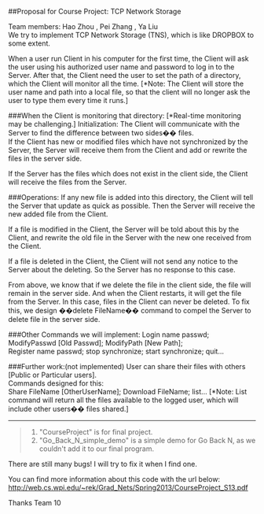 ##Proposal for Course Project: TCP Network Storage

Team members: Hao Zhou , Pei Zhang , Ya Liu        
We try to implement TCP Network Storage (TNS), which is like DROPBOX to some extent.      

When a user run Client in his computer for the first time, the Client will ask the user using his authorized user name and password to log in to the Server. After that, the Client need the user to set the path of a directory, which the Client will monitor all the time. [*Note: The Client will store the user name and path into a local file, so that the client will no longer ask the user to type them every time it runs.]       

###When the Client is monitoring that directory: [*Real-time monitoring may be challenging.]
Initialization: The Client will communicate with the Server to find the difference between two sides�� files.       
If the Client has new or modified files which have not synchronized by the Server, the Server will receive them from the Client and add or rewrite the files in the server side.      

If the Server has the files which does not exist in the client side, the Client will receive the files from the Server.      
 
###Operations:
If any new file is added into this directory, the Client will tell the Server that update as quick as possible. Then the Server will receive the new added file from the Client.       
      
If a file is modified in the Client, the Server will be told about this by the Client, and rewrite the old file in the Server with the new one received from the Client.       
      
If a file is deleted in the Client, the Client will not send any notice to the Server about the deleting. So the Server has no response to this case.      
       
From above, we know that if we delete the file in the client side, the file will remain in the server side. And when the Client restarts, it will get the file from the Server. In this case, files in the Client can never be deleted. To fix this, we design ��delete FileName�� command to compel the Server to delete file in the server side.        

###Other Commands we will implement:
Login name passwd;	ModifyPasswd [Old Passwd];	ModifyPath [New Path];    
Register name passwd;	stop synchronize; 	start synchronize; 	quit...    

###Further work:(not implemented)
User can share their files with others [Public or Particular users].       
Commands designed for this:       
Share FileName [OtherUserName];  Download FileName;	list... [*Note: List command will return all the files available to the logged user, which will include other users�� files shared.]

--------------------
>1. "CourseProject" is for final project.
>2. "Go_Back_N_simple_demo" is a simple demo for Go Back N, as we couldn't add it to our final program.

There are still many bugs! I will try to fix it when I find one.


You can find more information about this code with the url below:
http://web.cs.wpi.edu/~rek/Grad_Nets/Spring2013/CourseProject_S13.pdf

Thanks
Team 10
